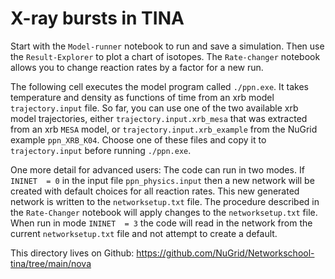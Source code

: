# X-ray bursts in TINA

Start with the `Model-runner` notebook to run and save a simulation. Then use the `Result-Explorer` to plot a chart of isotopes. The `Rate-changer` notebook allows you to change reaction rates by a factor for a new run.

The following cell executes the model program called `./ppn.exe`. It takes temperature and density as functions of time from an xrb model `trajectory.input` file. So far, you can use one of the two available xrb model trajectories, either `trajectory.input.xrb_mesa` that was extracted from an xrb `MESA` model, or 
`trajectory.input.xrb_example` from the NuGrid example `ppn_XRB_K04`. Choose one of these files and copy it to `trajectory.input` before running `./ppn.exe`.

 One more detail for advanced users: The code can run in two modes. If `ININET  = 0` in the input file `ppn_physics.input` then a new network will be created with default choices for all reaction rates. This new generated network is written to the `networksetup.txt` file. The procedure described in the `Rate-Changer` notebook will apply changes to the `networksetup.txt` file. When run in mode `ININET  = 3` the code will read in the network from the current `networksetup.txt` file and not attempt to create a default. 
 
 This directory lives on Github: https://github.com/NuGrid/Networkschool-tina/tree/main/nova
